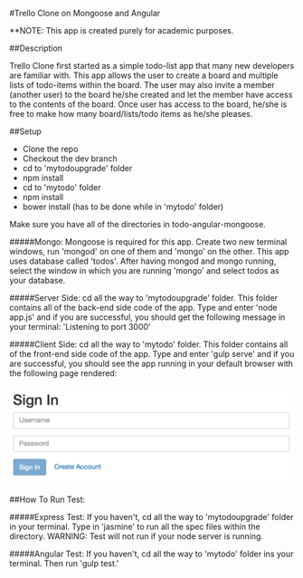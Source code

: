 #Trello Clone on Mongoose and Angular

**NOTE: This app is created purely for academic purposes.

##Description

Trello Clone first started as a simple todo-list app that many new developers are familiar with. This app allows the user to create a board and multiple lists of todo-items within the board. The user may also invite a member (another user) to the board he/she created and let the member have access to the contents of the board. Once user has access to the board, he/she is free to make how many board/lists/todo items as he/she pleases.

##Setup

* Clone the repo
* Checkout the dev branch
* cd to 'mytodoupgrade' folder
* npm install
* cd to 'mytodo' folder
* npm install
* bower install (has to be done while in 'mytodo' folder)

Make sure you have all of the directories in todo-angular-mongoose.

#####Mongo:
Mongoose is required for this app. Create two new terminal windows, run 'mongod' on one of them and 'mongo' on the other. This app uses database called 'todos'. After having mongod and mongo running, select the window in which you are running 'mongo' and select todos as your database.

#####Server Side:
cd all the way to 'mytodoupgrade' folder. This folder contains all of the back-end side code of the app. Type and enter 'node app.js' and if you are successful, you should get the following message in your terminal: 'Listening to port 3000'

#####Client Side: 
cd all the way to 'mytodo' folder. This folder contains all of the front-end side code of the app. Type and enter 'gulp serve' and if you are successful, you should see the app running in your default browser with the following page rendered:

![Alt text](signin.png "Sign In Page of the App")

##How To Run Test:

#####Express Test:
If you haven't, cd all the way to 'mytodoupgrade' folder in your terminal. Type in 'jasmine' to run all the spec files within the directory. WARNING: Test will not run if your node server is running. 

#####Angular Test:
If you haven't, cd all the way to 'mytodo' folder ins your terminal. Then run 'gulp test.'
